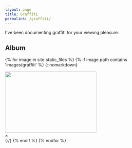 ```yaml
---
layout: page
title: Graffiti
permalink: /graffiti/
---
```


I've been documenting graffiti for your viewing pleasure.

## Album

{% for image in site.static_files %}
    {% if image.path contains 'images/graffiti' %}
        {::nomarkdown}
<!-- Trigger the Modal -->
<img id="myImg" src="{{ site.baseurl }}{{ image.path }}" alt="" width="300" height="200">
<!-- The Modal -->
<div id="myModal" class="modal">
  <!-- The Close Button -->
  <span class="close" onclick="document.getElementById('myModal').style.display='none'">&times;</span>
  <!-- Modal Content (The Image) -->
  <img class="modal-content" id="img01">
  <!-- Modal Caption (Image Text) -->
  <div id="caption"></div>
</div>
<script>
// Get the modal
var modal = document.getElementById('myModal');
// Get the image and insert it inside the modal - use its "alt" text as a caption
var img = document.getElementById('myImg');
var modalImg = document.getElementById("img01");
var captionText = document.getElementById("caption");
img.onclick = function(){
    modal.style.display = "block";
    modalImg.src = this.src;
    captionText.innerHTML = this.alt;
}
// Get the <span> element that closes the modal
var span = document.getElementsByClassName("close")[0];
// When the user clicks on <span> (x), close the modal
span.onclick = function() { 
  modal.style.display = "none";
}
</script>
        {:/}
    {% endif %}
{% endfor %}
